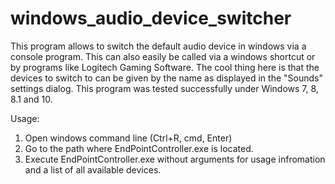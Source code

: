 # windows_audio_device_switcher
This program allows to switch the default audio device in windows via a console program. This can also easily be called via a windows shortcut or by programs like Logitech Gaming Software. The cool thing here is that the devices to switch to can be given by the name as displayed in the "Sounds" settings dialog.
This program was tested successfully under Windows 7, 8, 8.1 and 10.

Usage: 
1. Open windows command line (Ctrl+R, cmd, Enter)
2. Go to the path where EndPointController.exe is located.
3. Execute EndPointController.exe without arguments for usage infromation and a list of all available devices.
